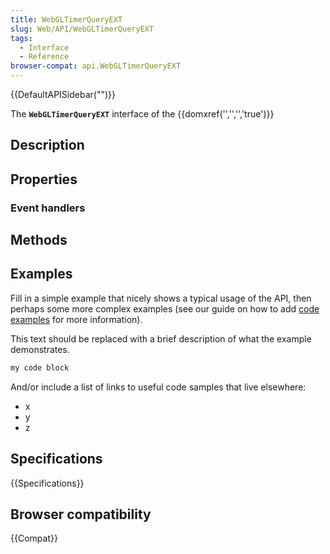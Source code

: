 ```yaml
---
title: WebGLTimerQueryEXT
slug: Web/API/WebGLTimerQueryEXT
tags:
  - Interface
  - Reference
browser-compat: api.WebGLTimerQueryEXT
---
```

{{DefaultAPISidebar("")}}

The **`WebGLTimerQueryEXT`** interface of the {{domxref('','','','true')}} 

## Description

 

## Properties



### Event handlers



## Methods



## Examples

Fill in a simple example that nicely shows a typical usage of the API, then perhaps some more complex examples (see our guide on how to add [code examples](/en-US/docs/MDN/Contribute/Structures/Code_examples) for more information).

This text should be replaced with a brief description of what the example demonstrates.

```js
my code block
```

And/or include a list of links to useful code samples that live elsewhere:

*   x
*   y
*   z

## Specifications

{{Specifications}}

## Browser compatibility

{{Compat}}

